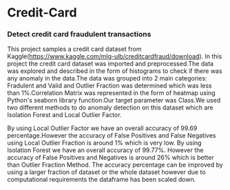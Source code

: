 # Credit-Card
### Detect credit card fraudulent transactions


This project samples a credit card dataset from Kaggle(https://www.kaggle.com/mlg-ulb/creditcardfraud/download).
In this project the credit card dataset was imported and preprocessed.The data was explored and described in the form of histograms
to check if there was any anomaly in the data.The data was grouped into 2 main categories: Fradulent and Valid and Outlier Fraction was determined which was less than 1%.Correlation Matrix was represented in the form of heatmap using Python's seaborn library function.Our target parameter was Class.We used two different methods to do anomaly detection on this dataset which are Isolation Forest and Local Outlier Factor.

By using Local Outlier Factor we have an overall accuracy of 99.69 percentage.However the accuracy of False Positives and False 
Negatives using Local Outlier Fraction is around 1% which is very low.
By using Isolation Forest we have an overall accuracy of 99.77%. However the accuracy of False Positives and Negatives is 
around 26% which is better than Outlier Fraction Method.
The accuracy percentage can be improved by using a larger fraction of dataset or the whole dataset however due to computational
requirements the dataframe has been scaled down.
